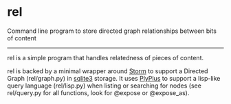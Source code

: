 # rel

Command line program to store directed graph relationships between bits of content

---

rel is a simple program that handles relatedness of pieces of content.

rel is backed by a minimal wrapper around [Storm](https://storm.canonical.com/)
to support a Directed Graph (rel/graph.py) in [sqlite3](https://sqlite.org/)
storage. It uses [PlyPlus](https://github.com/erezsh/plyplus) to support a
lisp-like query language (rel/lisp.py) when listing or searching for nodes
(see rel/query.py for all functions, look for @expose or @expose_as).
